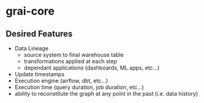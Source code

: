 # grai-core

## Desired Features

- Data Lineage
  - source system to final warehouse table
  - transformations applied at each step
  - dependant applications (dashboards, ML apps, etc...)
- Update timestamps
- Execution engine (airflow, dbt, etc...)
- Execution time (query duration, job duration, etc...)
- ability to reconstitute the graph at any point in the past (i.e. data history)
